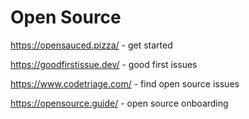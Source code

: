 # Open Source

https://opensauced.pizza/ - get started

https://goodfirstissue.dev/ - good first issues

https://www.codetriage.com/ - find open source issues

https://opensource.guide/ - open source onboarding